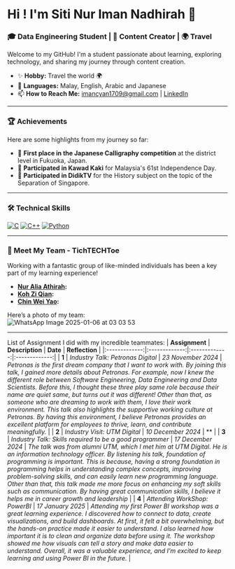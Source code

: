 
# Hi ! I'm Siti Nur Iman Nadhirah 👋
### 🎓 Data Engineering Student | 🎥 Content Creator | 🌍 Travel  

Welcome to my GitHub! I'm a student passionate about learning, exploring technology, and sharing my journey through content creation.  

- ✨ **Hobby:** Travel the world 🌍  
- 🌱 **Languages:** Malay, English, Arabic and Japanese 
- 📫 **How to Reach Me:** imancyan1709@gmail.com | [LinkedIn](https://www.linkedin.com/in/siti-nur-iman-nadhirah-983b56312?utm_source=share&utm_campaign=share_via&utm_content=profile&utm_medium=ios_app)

---

### 🏆 Achievements  
Here are some highlights from my journey so far:  
- 🥇 **First place in the Japanese Calligraphy competition** at the district level in Fukuoka, Japan.  
- 📜 **Participated in Kawad Kaki** for Malaysia's 61st Independence Day.  
- 🌟 **Participated in DidikTV** for the History subject on the topic of the Separation of Singapore.  

---

### 🛠 Technical Skills
[![C](https://img.shields.io/badge/-C_Language-blue?style=for-the-badge&logo=c)](#c-language-details) [![C++](https://img.shields.io/badge/-C++_Language-orange?style=for-the-badge&logo=cplusplus)](#c++-language-details) [![Python](https://img.shields.io/badge/-Python_Language-green?style=for-the-badge&logo=python)](#python-language-details)

---

### 🤝 Meet My Team - TichTECHToe 
Working with a fantastic group of like-minded individuals has been a key part of my learning experience!  
- **[Nur Alia Athirah](https://github.com/nuraliaathirah):**  
- **[Koh Zi Qian](https://github.com/kohziqian):** 
- **[Chin Wei Yao](https://github.com/chinweiyao):**   

Here’s a photo of my team:  
![WhatsApp Image 2025-01-06 at 03 03 53](https://github.com/user-attachments/assets/b7b66ef8-a4c9-427e-bda5-492b87da04ff)

---
List of Assignment I did with my incredible teammates: 
| **Assignment**  | **Description**  | **Date**  | **Reflection**  |
|:-------------:|:-------------:|:-------------:|:-------------:|
| **1**     | *Industry Talk: Petronas Digital*      | *23 November 2024*      | *Petronas is the first dream company that I want to work with. By joining this talk, I gained more details about Petronas. For example, now I knew the different role between Software Engineering, Data Engineering and Data Scientists. Before this, I thought these three play same role because their name are quiet same, but turns out it was different! Other than that, as someone who are dreaming to work with them, I love their work environment. This talk also highlights the supportive working culture at Petronas. By having this environment, I believe Petronas provides an excellent platform for employees to thrive, learn, and contribute meaningfully.*      |
| **2**     | *Industry Visit: UTM Digital*      | *10 December 2024*      | **      |
| **3**     | *Industry Talk: Skills required to be a good programmer*      | *17 December 2024*      | *The talk was from alumni UTM, which I met him at UTM Digital. He is an information technology officer. By listening his talk, foundation of programming is important. This is because, having a strong foundation in programming helps in understanding complex concepts, improving problem-solving skills, and can easily learn new programming language. Other than that, this talk made me more focus on enhancing my soft skills such as communication. By having great communication skills, I believe it helps me in career growth and leadership*      |
| **4**     | *Attending WorkShop: PowerBI*     | *17 January 2025*     | *Attending my first Power BI workshop was a great learning experience. I discovered how to connect to data, create visualizations, and build dashboards. At first, it felt a bit overwhelming, but the hands-on practice made it easier to understand. I also learned how important it is to clean and organize data before using it. The workshop showed me how visuals can tell a story and make data easier to understand. Overall, it was a valuable experience, and I’m excited to keep learning and using Power BI in the future.*     |


